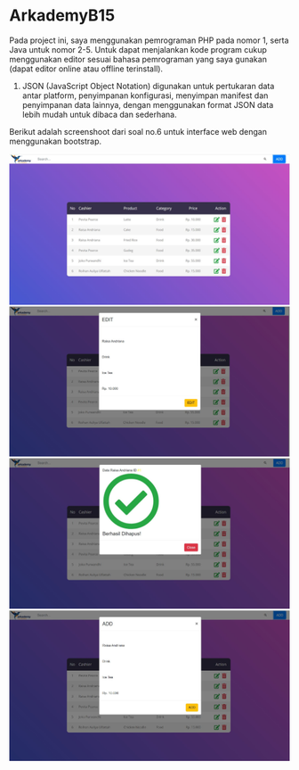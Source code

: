 # ArkademyB15

Pada project ini, saya menggunakan pemrograman PHP pada nomor 1, serta Java untuk nomor 2-5. Untuk dapat menjalankan kode program cukup menggunakan editor sesuai bahasa pemrograman yang saya gunakan (dapat editor online atau offline terinstall).

1. JSON (JavaScript Object Notation) digunakan untuk pertukaran data antar platform, penyimpanan konfigurasi, menyimpan manifest dan penyimpanan data lainnya, dengan menggunakan format JSON data lebih mudah untuk dibaca dan sederhana.

Berikut adalah screenshoot dari soal no.6 untuk interface web dengan menggunakan bootstrap.

![Home](/img/1.JPG)
![Edit](/img/2.JPG)
![Delete](/img/3.JPG)
![Add](/img/4.JPG)

